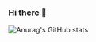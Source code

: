 ### Hi there 👋

![Anurag's GitHub stats](https://github-readme-stats.vercel.app/api?username=lipeiv&count_private=true&show_icons=true&theme=radical)
